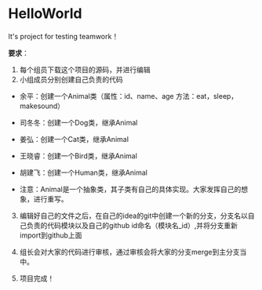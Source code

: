 # HelloWorld
It's project for testing teamwork！

**要求**：
1. 每个组员下载这个项目的源码，并进行编辑
2. 小组成员分别创建自己负责的代码
  * 余平：创建一个Animal类（属性：id、name、age 方法：eat，sleep，makesound）
  * 司冬冬：创建一个Dog类，继承Animal
  * 姜弘：创建一个Cat类，继承Animal
  * 王晓睿：创建一个Bird类，继承Animal
  * 胡建飞：创建一个Human类，继承Animal
  
  * 注意：Animal是一个抽象类，其子类有自己的具体实现。大家发挥自己的想象，进行重写。

3. 编辑好自己的文件之后，在自己的idea的git中创建一个新的分支，分支名以自己负责的代码模块以及自己的github id命名（模块名_id）,并将分支重新import到github上面

4. 组长会对大家的代码进行审核，通过审核会将大家的分支merge到主分支当中。

5. 项目完成！